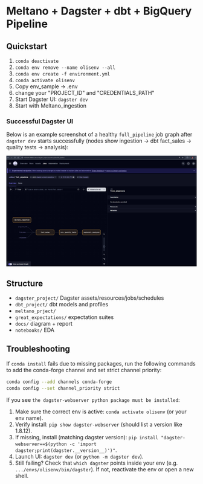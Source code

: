 
# Meltano + Dagster + dbt + BigQuery Pipeline

## Quickstart
1) `conda deactivate`
2) `conda env remove --name olisenv --all`
3) `conda env create -f environment.yml`
4) `conda activate olisenv`
5) Copy env_sample -> .env
6) change your "PROJECT_ID" and "CREDENTIALS_PATH"
7) Start Dagster UI: `dagster dev`
8) Start with Meltano_ingestion

### Successful Dagster UI
Below is an example screenshot of a healthy `full_pipeline` job graph after `dagster dev` starts successfully (nodes show ingestion -> dbt fact_sales -> quality tests -> analysis):

![Dagster full_pipeline success](docs/screenshot_full_pipeline.png)


## Structure
- `dagster_project/` Dagster assets/resources/jobs/schedules
- `dbt_project/` dbt models and profiles
- `meltano_prject/` 
- `great_expectations/` expectation suites
- `docs/` diagram + report
- `notebooks/` EDA


## Troubleshooting
If `conda install` fails due to missing packages, run the following commands to add the conda-forge channel and set strict channel priority:

```bash
conda config --add channels conda-forge
conda config --set channel_priority strict
```

If you see `the dagster-webserver python package must be installed`:
1. Make sure the correct env is active: `conda activate olisenv` (or your env name).
2. Verify install: `pip show dagster-webserver` (should list a version like 1.8.12).
3. If missing, install (matching dagster version): `pip install "dagster-webserver==$(python -c 'import dagster;print(dagster.__version__)')"`.
4. Launch UI: `dagster dev` (or `python -m dagster dev`).
5. Still failing? Check that `which dagster` points inside your env (e.g. `.../envs/olisenv/bin/dagster`). If not, reactivate the env or open a new shell.

